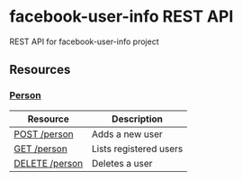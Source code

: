 facebook-user-info REST API
===========================

REST API for facebook-user-info project

## Resources

### [Person](./resources/person.md)

| Resource                                                  | Description            |
|-----------------------------------------------------------|------------------------|
| [POST /person](./resources/person.md#post-person)         | Adds a new user        |
| [GET /person](./resources/person.md#get-personlimitlimit) | Lists registered users |
| [DELETE /person](./resources/person.md#delete-personid)   | Deletes a user         |
